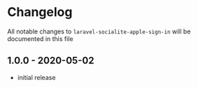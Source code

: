 # Changelog

All notable changes to `laravel-socialite-apple-sign-in` will be documented in this file

## 1.0.0 - 2020-05-02

- initial release
